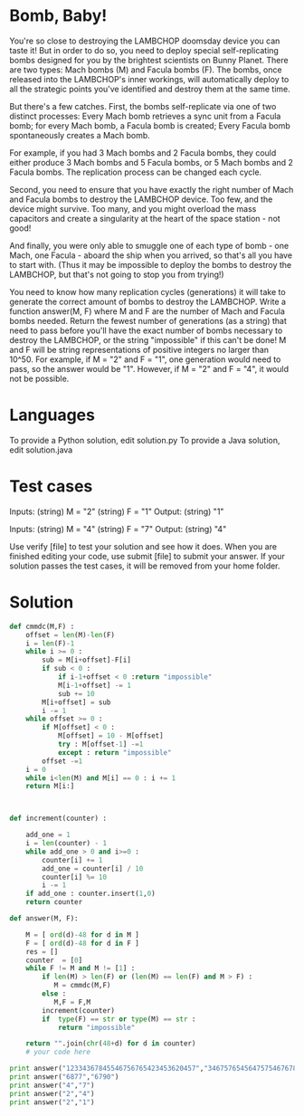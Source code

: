 Bomb, Baby!
===========

You're so close to destroying the LAMBCHOP doomsday device you can taste it! But in order to do so, you need to deploy special self-replicating bombs designed for you by the brightest scientists on Bunny Planet. There are two types: Mach bombs (M) and Facula bombs (F). The bombs, once released into the LAMBCHOP's inner workings, will automatically deploy to all the strategic points you've identified and destroy them at the same time. 

But there's a few catches. First, the bombs self-replicate via one of two distinct processes: 
Every Mach bomb retrieves a sync unit from a Facula bomb; for every Mach bomb, a Facula bomb is created;
Every Facula bomb spontaneously creates a Mach bomb.

For example, if you had 3 Mach bombs and 2 Facula bombs, they could either produce 3 Mach bombs and 5 Facula bombs, or 5 Mach bombs and 2 Facula bombs. The replication process can be changed each cycle. 

Second, you need to ensure that you have exactly the right number of Mach and Facula bombs to destroy the LAMBCHOP device. Too few, and the device might survive. Too many, and you might overload the mass capacitors and create a singularity at the heart of the space station - not good! 

And finally, you were only able to smuggle one of each type of bomb - one Mach, one Facula - aboard the ship when you arrived, so that's all you have to start with. (Thus it may be impossible to deploy the bombs to destroy the LAMBCHOP, but that's not going to stop you from trying!) 

You need to know how many replication cycles (generations) it will take to generate the correct amount of bombs to destroy the LAMBCHOP. Write a function answer(M, F) where M and F are the number of Mach and Facula bombs needed. Return the fewest number of generations (as a string) that need to pass before you'll have the exact number of bombs necessary to destroy the LAMBCHOP, or the string "impossible" if this can't be done! M and F will be string representations of positive integers no larger than 10^50. For example, if M = "2" and F = "1", one generation would need to pass, so the answer would be "1". However, if M = "2" and F = "4", it would not be possible.

Languages
=========

To provide a Python solution, edit solution.py
To provide a Java solution, edit solution.java

Test cases
==========

Inputs:
    (string) M = "2"
    (string) F = "1"
Output:
    (string) "1"

Inputs:
    (string) M = "4"
    (string) F = "7"
Output:
    (string) "4"

Use verify [file] to test your solution and see how it does. When you are finished editing your code, use submit [file] to submit your answer. If your solution passes the test cases, it will be removed from your home folder.

Solution
========

```python
def cmmdc(M,F) :
    offset = len(M)-len(F)
    i = len(F)-1
    while i >= 0 :
        sub = M[i+offset]-F[i]
        if sub < 0 : 
            if i-1+offset < 0 :return "impossible"
            M[i-1+offset] -= 1
            sub += 10
        M[i+offset] = sub
        i -= 1
    while offset >= 0 :
        if M[offset] < 0 :
            M[offset] = 10 - M[offset]
            try : M[offset-1] -=1
            except : return "impossible"
        offset -=1
    i = 0 
    while i<len(M) and M[i] == 0 : i += 1
    return M[i:]



def increment(counter) :

    add_one = 1
    i = len(counter) - 1
    while add_one > 0 and i>=0 :
        counter[i] += 1
        add_one = counter[i] / 10
        counter[i] %= 10
        i -= 1
    if add_one : counter.insert(1,0)
    return counter

def answer(M, F):

    M = [ ord(d)-48 for d in M ]
    F = [ ord(d)-48 for d in F ]
    res = []
    counter  = [0]
    while F != M and M != [1] :
        if len(M) > len(F) or (len(M) == len(F) and M > F) :
           M = cmmdc(M,F)
        else :
           M,F = F,M
        increment(counter)
        if  type(F) == str or type(M) == str : 
            return "impossible"

    return "".join(chr(48+d) for d in counter)
    # your code here

print answer("12334367845546756765423453620457","3467576545647575467678664124")
print answer("6877","6790")
print answer("4","7")
print answer("2","4")
print answer("2","1")
```
